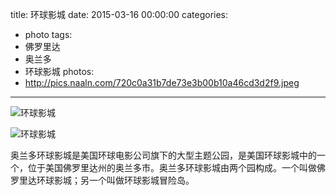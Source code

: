 title: 环球影城
date: 2015-03-16 00:00:00
categories:
- photo
tags:
- 佛罗里达
- 奥兰多
- 环球影城
photos:
- http://pics.naaln.com/720c0a31b7de73e3b00b10a46cd3d2f9.jpeg
---

![环球影城](http://pics.naaln.com/9474485c32bb515f1143e68e521395aa.jpeg)

![环球影城](http://pics.naaln.com/68dcefaa9ff3d4d8fa5e81ae9dff88d1.JPG)

奥兰多环球影城是美国环球电影公司旗下的大型主题公园，是美国环球影城中的一个，位于美国佛罗里达州的奥兰多市。奥兰多环球影城由两个园构成。一个叫做佛罗里达环球影城；另一个叫做环球影城冒险岛。